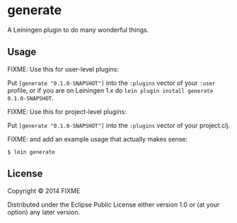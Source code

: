 # generate

A Leiningen plugin to do many wonderful things.

## Usage

FIXME: Use this for user-level plugins:

Put `[generate "0.1.0-SNAPSHOT"]` into the `:plugins` vector of your
`:user` profile, or if you are on Leiningen 1.x do `lein plugin install
generate 0.1.0-SNAPSHOT`.

FIXME: Use this for project-level plugins:

Put `[generate "0.1.0-SNAPSHOT"]` into the `:plugins` vector of your project.clj.

FIXME: and add an example usage that actually makes sense:

    $ lein generate

## License

Copyright © 2014 FIXME

Distributed under the Eclipse Public License either version 1.0 or (at
your option) any later version.
